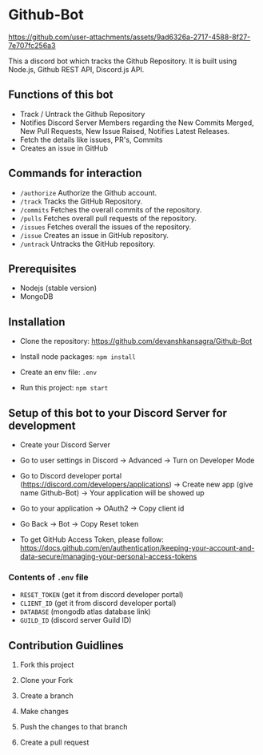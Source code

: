 # Github-Bot


https://github.com/user-attachments/assets/9ad6326a-2717-4588-8f27-7e707fc256a3

This a discord bot which tracks the Github Repository. It is built using Node.js, Github REST API, Discord.js API.

## Functions of this bot

- Track / Untrack the Github Repository
- Notifies Discord Server Members regarding the New Commits Merged, New Pull Requests, New Issue Raised, Notifies Latest Releases.
- Fetch the details like issues, PR's, Commits
- Creates an issue in GitHub

## Commands for interaction

- `/authorize` Authorize the Github account.
- `/track` Tracks the GitHub Repository.
- `/commits` Fetches the overall commits of the repository.
- `/pulls` Fetches overall pull requests of the repository.
- `/issues` Fetches overall the issues of the repository.
- `/issue` Creates an issue in GitHub repository.
- `/untrack` Untracks the GitHub repository.

## Prerequisites

- Nodejs (stable version)
- MongoDB

## Installation

- Clone the repository: https://github.com/devanshkansagra/Github-Bot

- Install node packages: `npm install`

- Create an env file: `.env`

- Run this project: `npm start`

## Setup of this bot to your Discord Server for development

- Create your Discord Server

- Go to user settings in Discord -> Advanced -> Turn on Developer Mode

- Go to Discord developer portal (https://discord.com/developers/applications) -> Create new app (give name Github-Bot) -> Your application will be showed up

- Go to your application -> OAuth2 -> Copy client id

- Go Back -> Bot -> Copy Reset token

- To get GitHub Access Token, please follow: https://docs.github.com/en/authentication/keeping-your-account-and-data-secure/managing-your-personal-access-tokens

### Contents of `.env` file

- `RESET_TOKEN` (get it from discord developer portal)
- `CLIENT_ID` (get it from discord developer portal)
- `DATABASE` (mongodb atlas database link)
- `GUILD_ID` (discord server Guild ID)

## Contribution Guidlines

1. Fork this project

2. Clone your Fork

3. Create a branch

4. Make changes

5. Push the changes to that branch

6. Create a pull request
